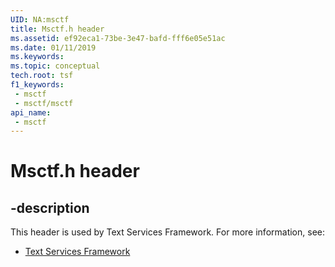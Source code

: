 ```yaml
---
UID: NA:msctf
title: Msctf.h header
ms.assetid: ef92eca1-73be-3e47-bafd-fff6e05e51ac
ms.date: 01/11/2019
ms.keywords: 
ms.topic: conceptual
tech.root: tsf
f1_keywords:
 - msctf
 - msctf/msctf
api_name:
 - msctf
---
```


# Msctf.h header


## -description

This header is used by Text Services Framework. For more information, see:

- [Text Services Framework](../_tsf/index.md)

